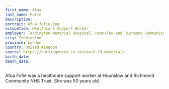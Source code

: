 ```yaml
---
first_name: Afua
last_name: Fofie
description: 
portrait: afua-fofie.jpg
occupation: Healthcare Support Worker
employer: Teddington Memorial Hospital, Hounslow and Richmond Community NHS Trust
city: Teddington
province: London
country: United Kingdom
source: https://nursingnotes.co.uk/covid-19-memorial/
birth_date: 
death_date: 
---
```


Afua Fofie was a healthcare support worker at Hounslow and Richmond Community NHS Trust. She was 50 years old.
